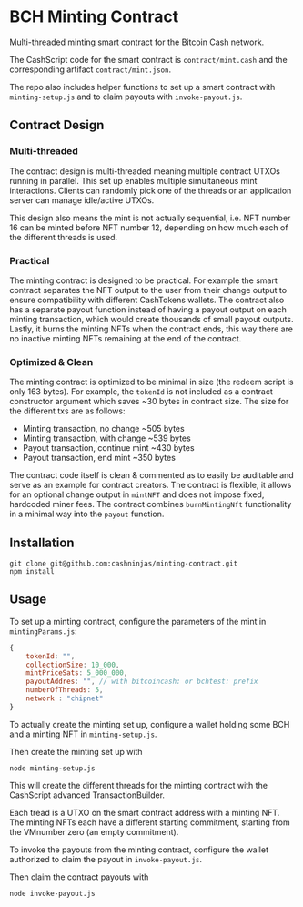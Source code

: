 # BCH Minting Contract

Multi-threaded minting smart contract for the Bitcoin Cash network.

The CashScript code for the smart contract is `contract/mint.cash` and the corresponding artifact `contract/mint.json`.

The repo also includes helper functions to set up a smart contract with `minting-setup.js` and to claim payouts with `invoke-payout.js`.

## Contract Design

### Multi-threaded

The contract design is multi-threaded meaning multiple contract UTXOs running in parallel. This set up enables multiple simultaneous mint interactions. Clients can randomly pick one of the threads or an application server can manage idle/active UTXOs.

This design also means the mint is not actually sequential, i.e. NFT number 16 can be minted before NFT number 12, depending on how much each of the different threads is used.

### Practical

The minting contract is designed to be practical.
For example the smart contract separates the NFT output to the user from their change output to ensure compatibility with different CashTokens wallets.
The contract also has a separate payout function instead of having a payout output on each minting transaction, which would create thousands of small payout outputs.
Lastly, it burns the minting NFTs when the contract ends, this way there are no inactive minting NFTs remaining at the end of the contract.

### Optimized & Clean

The minting contract is optimized to be minimal in size (the redeem script is only 163 bytes).
For example, the `tokenId` is not included as a contract constructor argument which saves ~30 bytes in contract size.
The size for the different txs are as follows:

- Minting transaction, no change ~505 bytes
- Minting transaction, with change ~539 bytes
- Payout transaction, continue mint ~430 bytes
- Payout transaction, end mint ~350 bytes

The contract code itself is clean & commented as to easily be auditable and serve as an example for contract creators.
The contract is flexible, it allows for an optional change output in `mintNFT` and does not impose fixed, hardcoded miner fees.
The contract combines `burnMintingNft` functionality in a minimal way into the `payout` function.

## Installation

```
git clone git@github.com:cashninjas/minting-contract.git
npm install
```

## Usage

To set up a minting contract, configure the parameters of the mint in `mintingParams.js`:

```js
{
    tokenId: "",
    collectionSize: 10_000,
    mintPriceSats: 5_000_000,
    payoutAddres: "", // with bitcoincash: or bchtest: prefix
    numberOfThreads: 5,
    network : "chipnet"
}
```
To actually create the minting set up, configure a wallet holding some BCH and a minting NFT in `minting-setup.js`.

Then create the minting set up with

```
node minting-setup.js
```

This will create the different threads for the minting contract with the CashScript advanced TransactionBuilder.

Each tread is a UTXO on the smart contract address with a minting NFT.
The minting NFTs each have a different starting commitment, starting from the VMnumber zero (an empty commitment).

To invoke the payouts from the minting contract, configure the wallet authorized to claim the payout in `invoke-payout.js`.

Then claim the contract payouts with

```
node invoke-payout.js
```
